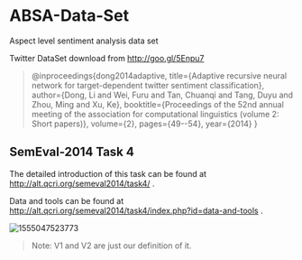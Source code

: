 # ABSA-Data-Set
Aspect level sentiment analysis data set

Twitter DataSet download from http://goo.gl/5Enpu7

>@inproceedings{dong2014adaptive,
  title={Adaptive recursive neural network for target-dependent twitter sentiment classification},
  author={Dong, Li and Wei, Furu and Tan, Chuanqi and Tang, Duyu and Zhou, Ming and Xu, Ke},
  booktitle={Proceedings of the 52nd annual meeting of the association for computational linguistics (volume 2: Short papers)},
  volume={2},
  pages={49--54},
  year={2014}
}

## SemEval-2014 Task 4

The detailed introduction of this task can be found at http://alt.qcri.org/semeval2014/task4/ . 

Data and tools can be found at http://alt.qcri.org/semeval2014/task4/index.php?id=data-and-tools .

![1555047523773](https://www.gaozhengjie.cn/usr/uploads/2019/04/2244174422.png)

> Note: V1 and V2 are just our definition of it.
